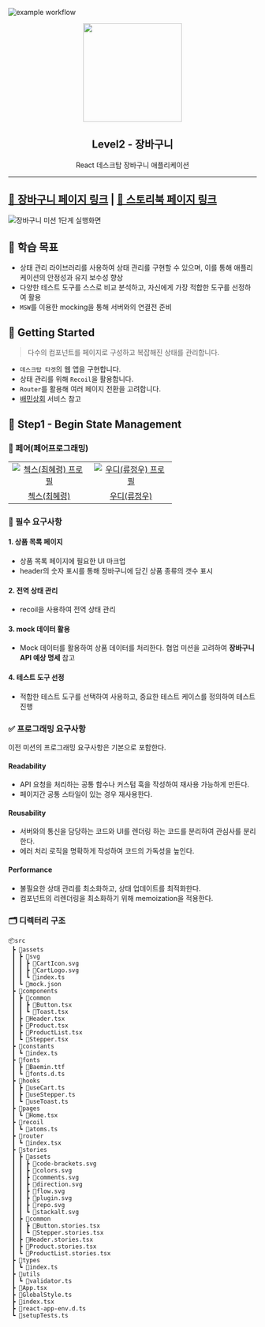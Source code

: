 ![example workflow](https://github.com/hyeryongchoi/react-shopping-cart/actions/workflows/deploy.yml/badge.svg)

<p align="middle" >
  <img src="https://techcourse-storage.s3.ap-northeast-2.amazonaws.com/3e6c6f30b11d4b098b5a3e81be19ce3a" width="200px" alt="">
</p>
<h2 align="middle">Level2 - 장바구니</h2>
<p align="middle">React 데스크탑 장바구니 애플리케이션</p>
</p>

---

## [🛒 장바구니 페이지 링크](https://hyeryongchoi.github.io/react-shopping-cart/) | [📕 스토리북 페이지 링크](https://hyeryongchoi.github.io/react-shopping-cart/storybook)

![장바구니 미션 1단계 실행화면](https://github.com/woowacourse/react-shopping-cart/assets/24777828/a02d7fe5-3cf8-4291-a583-9d0e6f733926)

## 📍 학습 목표

- 상태 관리 라이브러리를 사용하여 상태 관리를 구현할 수 있으며, 이를 통해 애플리케이션의 안정성과 유지 보수성 향상
- 다양한 테스트 도구를 스스로 비교 분석하고, 자신에게 가장 적합한 도구를 선정하여 활용
- `MSW`를 이용한 mocking을 통해 서버와의 연결전 준비

## 🚀 Getting Started

> 다수의 컴포넌트를 페이지로 구성하고 복잡해진 상태를 관리합니다.

- `데스크탑 타겟`의 웹 앱을 구현합니다.
- 상태 관리를 위해 `Recoil`을 활용합니다.
- `Router`를 활용해 여러 페이지 전환을 고려합니다.
- [배민상회](https://mart.baemin.com) 서비스 참고

## 🚀 Step1 - Begin State Management

### 🙏 페어(페어프로그래밍)

<table>
  <tr>
    <td align="center" width="150px">
      <a href="https://github.com/HyeryongChoi" target="_blank">
        <img src="https://avatars.githubusercontent.com/u/24777828?v=4" alt="첵스(최혜령) 프로필" />
      </a>
    </td>
    <td align="center" width="150px">
      <a href="https://github.com/evencoding" target="_blank">
        <img src="https://avatars.githubusercontent.com/u/88191233?v=4" alt="우디(류정우) 프로필" />
      </a>
    </td>
  </tr>
  <tr>
    <td align="center">
      <a href="https://github.com/HyeryongChoi" target="_blank">
        첵스(최혜령)
      </a>
    </td>
    <td align="center">
      <a href="https://github.com/evencoding" target="_blank">
        우디(류정우)
      </a>
    </td>
  </tr>
</table>

### 📝 필수 요구사항

#### **1. 상품 목록 페이지**

- 상품 목록 페이지에 필요한 UI 마크업
- header의 숫자 표시를 통해 장바구니에 담긴 상품 종류의 갯수 표시

#### **2. 전역 상태 관리**

- recoil을 사용하여 전역 상태 관리

#### **3. mock 데이터 활용**

- Mock 데이터를 활용하여 상품 데이터를 처리한다. 협업 미션을 고려하여 **장바구니 API 예상 명세** 참고

#### **4. 테스트 도구 선정**

- 적합한 테스트 도구를 선택하여 사용하고, 중요한 테스트 케이스를 정의하여 테스트 진행

### ✅ 프로그래밍 요구사항

이전 미션의 프로그래밍 요구사항은 기본으로 포함한다.

#### **Readability**

- API 요청을 처리하는 공통 함수나 커스텀 훅을 작성하여 재사용 가능하게 만든다.
- 페이지간 공통 스타일이 있는 경우 재사용한다.

#### **Reusability**

- 서버와의 통신을 담당하는 코드와 UI를 렌더링 하는 코드를 분리하여 관심사를 분리한다.
- 에러 처리 로직을 명확하게 작성하여 코드의 가독성을 높인다.

#### **Performance**

- 불필요한 상태 관리를 최소화하고, 상태 업데이트를 최적화한다.
- 컴포넌트의 리렌더링을 최소화하기 위해 memoization을 적용한다.

### 🗂 디렉터리 구조

```
📦src
 ┣ 📂assets
 ┃ ┣ 📂svg
 ┃ ┃ ┣ 📜CartIcon.svg
 ┃ ┃ ┣ 📜CartLogo.svg
 ┃ ┃ ┗ 📜index.ts
 ┃ ┗ 📜mock.json
 ┣ 📂components
 ┃ ┣ 📂common
 ┃ ┃ ┣ 📜Button.tsx
 ┃ ┃ ┗ 📜Toast.tsx
 ┃ ┣ 📜Header.tsx
 ┃ ┣ 📜Product.tsx
 ┃ ┣ 📜ProductList.tsx
 ┃ ┗ 📜Stepper.tsx
 ┣ 📂constants
 ┃ ┗ 📜index.ts
 ┣ 📂fonts
 ┃ ┣ 📜Baemin.ttf
 ┃ ┗ 📜fonts.d.ts
 ┣ 📂hooks
 ┃ ┣ 📜useCart.ts
 ┃ ┣ 📜useStepper.ts
 ┃ ┗ 📜useToast.ts
 ┣ 📂pages
 ┃ ┗ 📜Home.tsx
 ┣ 📂recoil
 ┃ ┗ 📜atoms.ts
 ┣ 📂router
 ┃ ┗ 📜index.tsx
 ┣ 📂stories
 ┃ ┣ 📂assets
 ┃ ┃ ┣ 📜code-brackets.svg
 ┃ ┃ ┣ 📜colors.svg
 ┃ ┃ ┣ 📜comments.svg
 ┃ ┃ ┣ 📜direction.svg
 ┃ ┃ ┣ 📜flow.svg
 ┃ ┃ ┣ 📜plugin.svg
 ┃ ┃ ┣ 📜repo.svg
 ┃ ┃ ┗ 📜stackalt.svg
 ┃ ┣ 📂common
 ┃ ┃ ┣ 📜Button.stories.tsx
 ┃ ┃ ┗ 📜Stepper.stories.tsx
 ┃ ┣ 📜Header.stories.tsx
 ┃ ┣ 📜Product.stories.tsx
 ┃ ┗ 📜ProductList.stories.tsx
 ┣ 📂types
 ┃ ┗ 📜index.ts
 ┣ 📂utils
 ┃ ┗ 📜validator.ts
 ┣ 📜App.tsx
 ┣ 📜GlobalStyle.ts
 ┣ 📜index.tsx
 ┣ 📜react-app-env.d.ts
 ┗ 📜setupTests.ts
```
